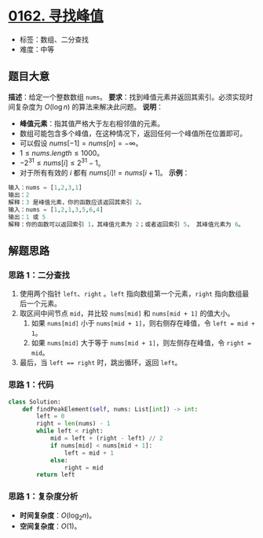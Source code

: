 # [0162. 寻找峰值](https://leetcode.cn/problems/find-peak-element/)
- 标签：数组、二分查找
- 难度：中等
## 题目大意
**描述**：给定一个整数数组 `nums`。
**要求**：找到峰值元素并返回其索引。必须实现时间复杂度为 $O(\log n)$ 的算法来解决此问题。
**说明**：
- **峰值元素**：指其值严格大于左右相邻值的元素。
- 数组可能包含多个峰值，在这种情况下，返回任何一个峰值所在位置即可。
- 可以假设 $nums[-1] = nums[n] = -∞$。
- $1 \le nums.length \le 1000$。
- $-2^{31} \le nums[i] \le 2^{31} - 1$。
- 对于所有有效的 $i$ 都有 $nums[i] != nums[i + 1]$。
**示例**：
```python
输入：nums = [1,2,3,1]
输出：2
解释：3 是峰值元素，你的函数应该返回其索引 2。
输入：nums = [1,2,1,3,5,6,4]
输出：1 或 5 
解释：你的函数可以返回索引 1，其峰值元素为 2；或者返回索引 5， 其峰值元素为 6。
```
## 解题思路
### 思路 1：二分查找
1. 使用两个指针 `left`、`right` 。`left` 指向数组第一个元素，`right` 指向数组最后一个元素。
2. 取区间中间节点 `mid`，并比较 `nums[mid]` 和 `nums[mid + 1]` 的值大小。
   1. 如果 `nums[mid]` 小于 `nums[mid + 1]`，则右侧存在峰值，令 `left = mid + 1`。
   2. 如果 `nums[mid]` 大于等于 `nums[mid + 1]`，则左侧存在峰值，令 `right = mid`。
3. 最后，当 `left == right` 时，跳出循环，返回 `left`。
### 思路 1：代码
```python
class Solution:
    def findPeakElement(self, nums: List[int]) -> int:
        left = 0
        right = len(nums) - 1
        while left < right:
            mid = left + (right - left) // 2
            if nums[mid] < nums[mid + 1]:
                left = mid + 1
            else:
                right = mid
        return left
```
### 思路 1：复杂度分析
- **时间复杂度**：$O(\log_2 n)$。
- **空间复杂度**：$O(1)$。